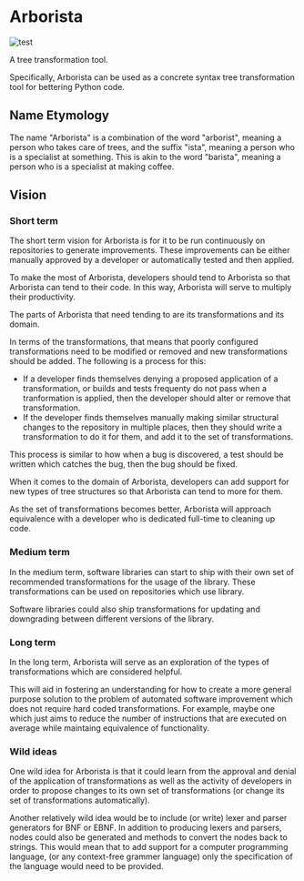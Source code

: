 # Arborista
![test](https://github.com/AustinScola/arborista/workflows/Python%20package/badge.svg)

A tree transformation tool.

Specifically, Arborista can be used as a concrete syntax tree transformation tool for bettering
Python code.

## Name Etymology

The name "Arborista" is a combination of the word "arborist", meaning a person who takes care of
trees, and the suffix "ista", meaning a person who is a specialist at something. This is akin to the
word "barista", meaning a person who is a specialist at making coffee.

## Vision

### Short term

The short term vision for Arborista is for it to be run continuously on repositories to generate
improvements. These improvements can be either manually approved by a developer or automatically
tested and then applied.

To make the most of Arborista, developers should tend to Arborista so that Arborista can tend to
their code. In this way, Arborista will serve to multiply their productivity.

The parts of Arborista that need tending to are its transformations and its domain.

In terms of the transformations, that means that poorly configured transformations need to be
modified or removed and new transformations should be added. The following is a process for this:
- If a developer finds themselves denying a proposed application of a transformation, or builds and
tests frequenty do not pass when a tranformation is applied, then the developer should alter or
remove that transformation.
- If the developer finds themselves manually making similar structural changes to the repository in
multiple places, then they should write a transformation to do it for them, and add it to the set of
transformations.

This process is similar to how when a bug is discovered, a test should be written which catches the
bug, then the bug should be fixed.

When it comes to the domain of Arborista, developers can add support for new types of tree
structures so that Arborista can tend to more for them.

As the set of transformations becomes better, Arborista will approach equivalence with a developer
who is dedicated full-time to cleaning up code.

### Medium term

In the medium term, software libraries can start to ship with their own set of recommended
transformations for the usage of the library. These transformations can be used on repositories
which use library.

Software libraries could also ship transformations for updating and downgrading between different
versions of the library.

### Long term

In the long term, Arborista will serve as an exploration of the types of transformations which are
considered helpful.

This will aid in fostering an understanding for how to create a more general purpose solution to the
problem of automated software improvement which does not require hard coded transformations. For
example, maybe one which just aims to reduce the number of instructions that are executed on average
while maintaing equivalence of functionality.

### Wild ideas

One wild idea for Arborista is that it could learn from the approval and denial of the application
of transformations as well as the activity of developers in order to propose changes to its own set
of transformations (or change its set of transformations automatically).

Another relatively wild idea would be to include (or write) lexer and parser generators for BNF or
EBNF. In addition to producing lexers and parsers, nodes could also be generated and methods to
convert the nodes back to strings. This would mean that to add support for a computer programming
language, (or any context-free grammer language) only the specification of the language would need
to be provided.
